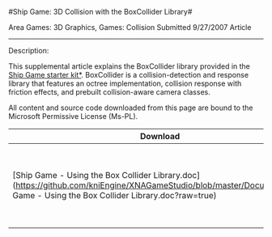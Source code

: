 
#Ship Game: 3D Collision with the BoxCollider Library#

Area
Games: 3D Graphics, Games: Collision
Submitted
9/27/2007
Article

---

Description:

This supplemental article explains the BoxCollider library provided in the [Ship Game starter kit*](https://github.com/kniEngine/XNAGameStudio/tree/master/src/Ship-Game/). BoxCollider is a collision-detection and response library that features an octree implementation, collision response with friction effects, and prebuilt collision-aware camera classes.


All content and source code downloaded from this page are bound to the Microsoft Permissive License (Ms-PL).


Download | Size | Description
---|---|---|
[Ship Game - Using the Box Collider Library.doc](https://github.com/kniEngine/XNAGameStudio/blob/master/Documents/Ship Game - Using the Box Collider Library.doc?raw=true) | 0.11MB | This article explains the BoxCollider library provided in the Ship game starter kit.